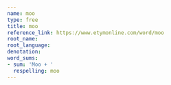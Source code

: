 ```yaml
---
name: moo
type: free
title: moo
reference_link: https://www.etymonline.com/word/moo
root_name: 
root_language: 
denotation: 
word_sums:
- sum: 'Moo + '
  respelling: moo
---
```


